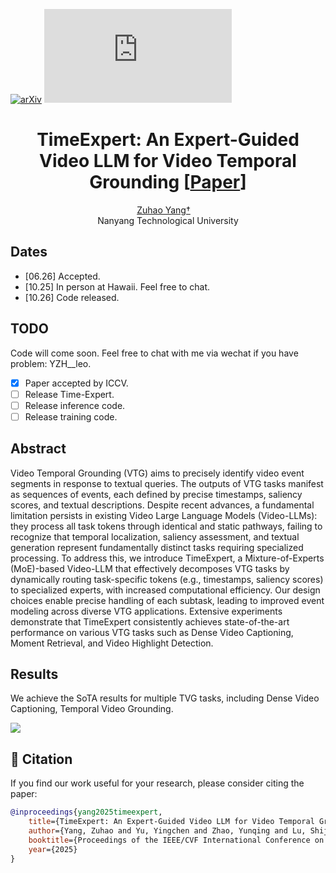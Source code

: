 
[![arXiv](https://img.shields.io/badge/arXiv-2508.01699-b31b1b.svg)](https://arxiv.org/abs/2508.01699)
[![GitHub license](https://badgen.net/github/license/Naereen/Strapdown.js)](https://github.com/Naereen/StrapDown.js/blob/master/LICENSE)

<div align="center">
<h1>TimeExpert: An Expert-Guided Video LLM for Video Temporal Grounding [<a href="https://arxiv.org/abs/2508.01699">Paper</a>]</h1>

<div>
    <a href='https://mwxely.github.io/' target='_blank'>Zuhao Yang†</a> 
</div>

<div>
    Nanyang Technological University
</div>
</div>

## Dates

- [06.26] Accepted.
- [10.25] In person at Hawaii. Feel free to chat.
- [10.26] Code released.

## TODO

Code will come soon. Feel free to chat with me via wechat if you have problem: YZH__leo.

- [x] Paper accepted by ICCV.
- [ ] Release Time-Expert.
- [ ] Release inference code.
- [ ] Release training code.

## Abstract

Video Temporal Grounding (VTG) aims to precisely identify video event segments in response to textual queries. The outputs of VTG tasks manifest as sequences of events, each defined by precise timestamps, saliency scores, and textual descriptions. Despite recent advances, a fundamental limitation persists in existing Video Large Language Models (Video-LLMs): they process all task tokens through identical and static pathways, failing to recognize that temporal localization, saliency assessment, and textual generation represent fundamentally distinct tasks requiring specialized processing. To address this, we introduce TimeExpert, a Mixture-of-Experts (MoE)-based Video-LLM that effectively decomposes VTG tasks by dynamically routing task-specific tokens (e.g., timestamps, saliency scores) to specialized experts, with increased computational efficiency. Our design choices enable precise handling of each subtask, leading to improved event modeling across diverse VTG applications. Extensive experiments demonstrate that TimeExpert consistently achieves state-of-the-art performance on various VTG tasks such as Dense Video Captioning, Moment Retrieval, and Video Highlight Detection. 

## Results

We achieve the SoTA results for multiple TVG tasks, including Dense Video Captioning, Temporal Video Grounding.

<img src='result.png' align="center">

## :love_you_gesture: Citation

If you find our work useful for your research, please consider citing the paper:

```bibtex
@inproceedings{yang2025timeexpert,
    title={TimeExpert: An Expert-Guided Video LLM for Video Temporal Grounding},
    author={Yang, Zuhao and Yu, Yingchen and Zhao, Yunqing and Lu, Shijian and Bai, Song},
    booktitle={Proceedings of the IEEE/CVF International Conference on Computer Vision},
    year={2025}
}
```

